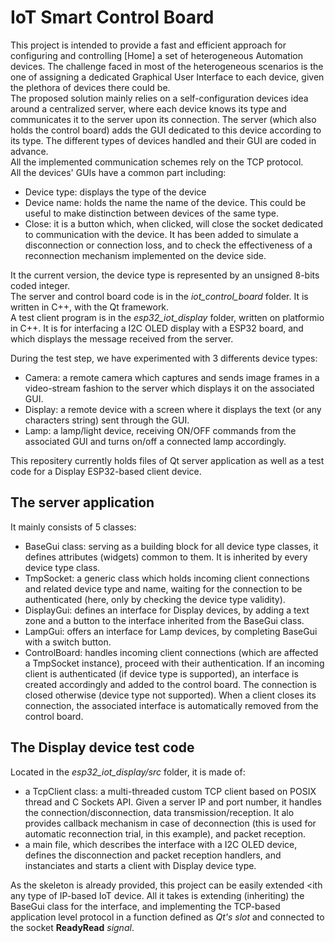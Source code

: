 # IoT Smart Control Board
This project is intended to provide a fast and efficient approach for configuring and controlling [Home] a set of heterogeneous Automation devices. The challenge faced in most of the heterogeneous scenarios is the one of assigning a dedicated Graphical User Interface to each device, given the plethora of devices there could be.  
The proposed solution mainly relies on a self-configuration devices idea around a centralized server, where each device knows its type and communicates it to the server upon its connection. The server (which also holds the control board) adds the GUI dedicated to this device according to its type. The different types of devices handled and their GUI are coded in advance.  
All the implemented communication schemes rely on the TCP protocol.  
All the devices' GUIs have a common part including:
- Device type: displays the type of the device
- Device name: holds the name the name of the device. This could be useful to make distinction between devices of the same type.
- Close: it is a button which, when clicked, will close the socket dedicated to communication with the device. It has been added to simulate a disconnection or connection loss, and to check the effectiveness of a reconnection mechanism implemented on the device side.

It the current version, the device type is represented by an unsigned 8-bits coded integer.  
The server and control board code is in the _iot_control_board_ folder. It is written in C++, with the Qt framework.  
A test client program is in the _esp32_iot_display_ folder, written on platformio in C++. It is for interfacing a I2C OLED display with a ESP32 board, and which displays the message received from the server.  

During the test step, we have experimented with 3 differents device types:
- Camera: a remote camera which captures and sends image frames in a video-stream fashion to the server which displays it on the associated GUI.
- Display: a remote device with a screen where it displays the text (or any characters string) sent through the GUI.
- Lamp: a lamp/light device, receiving ON/OFF commands from the associated GUI and turns on/off a connected lamp accordingly.

This repositery currently holds files of Qt server application as well as a test code for a Display ESP32-based client device.  
## The server application
It mainly consists of 5 classes:
- BaseGui class: serving as a  building block for all device type classes, it defines attributes (widgets) common to them. It is inherited by every device type class.
- TmpSocket: a generic class which holds incoming client connections and related device type and name, waiting for the connection to be authenticated (here, only by checking the device type validity).
- DisplayGui: defines an interface for Display devices, by adding a text zone and a button to the interface inherited from the BaseGui class.
- LampGui: offers an interface for Lamp devices, by completing BaseGui with a switch button.
- ControlBoard: handles incoming client connections (which are affected a TmpSocket instance), proceed with their authentication. If an incoming client is authenticated (if device type is supported), an interface is created accordingly and added to the control board. The connection is closed otherwise (device type not supported).  When a client closes its connection, the associated interface is automatically removed from the control board.

## The Display device test code
Located in the _esp32_iot_display/src_ folder, it is made of:
- a TcpClient class: a multi-threaded custom TCP client based on POSIX thread and C Sockets API. Given a server IP and port number, it handles the connection/disconnection, data transmission/reception. It alo provides callback mechanism in case of deconnection (this is used for automatic reconnection trial, in this example), and packet reception.
- a main file, which describes the interface with a I2C OLED device, defines the disconnection and packet reception handlers, and instanciates and starts a client with Display device type.

As the skeleton is already provided, this project can be easily extended <ith any type of IP-based IoT device. All it takes is extending (inheriting) the BaseGui class for the interface, and implementing the TCP-based application level protocol in a function defined as _Qt's slot_ and connected to the socket __ReadyRead__ _signal_.
